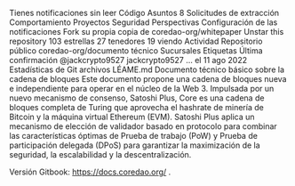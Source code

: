 

Tienes notificaciones sin leer
Código
Asuntos
8
Solicitudes de extracción
Comportamiento
Proyectos
Seguridad
Perspectivas
Configuración de las notificaciones
Fork su propia copia de coredao-org/whitepaper
Unstar this repository
 103 estrellas
 27 tenedores
 19 viendo
 Actividad
Repositorio público
coredao-org/documento técnico
 Sucursales
 Etiquetas
Última confirmación
@jackcrypto9527
jackcrypto9527
…
el 11 ago 2022
Estadísticas de Git
archivos
LÉAME.md
Documento técnico básico sobre la cadena de bloques
Este documento propone una cadena de bloques nueva e independiente para operar en el núcleo de la Web 3. Impulsada por un nuevo mecanismo de consenso, Satoshi Plus, Core es una cadena de bloques completa de Turing que aprovecha el hashrate de minería de Bitcoin y la máquina virtual Ethereum (EVM). Satoshi Plus aplica un mecanismo de elección de validador basado en protocolo para combinar las características óptimas de Prueba de trabajo (PoW) y Prueba de participación delegada (DPoS) para garantizar la maximización de la seguridad, la escalabilidad y la descentralización.

Versión Gitbook: https://docs.coredao.org/ .
